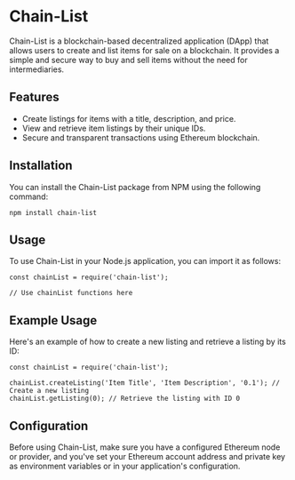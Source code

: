 # Chain-List

Chain-List is a blockchain-based decentralized application (DApp) that allows users to create and list items for sale on a blockchain. It provides a simple and secure way to buy and sell items without the need for intermediaries.

## Features

- Create listings for items with a title, description, and price.
- View and retrieve item listings by their unique IDs.
- Secure and transparent transactions using Ethereum blockchain.

## Installation

You can install the Chain-List package from NPM using the following command:

```
npm install chain-list
```
## Usage
To use Chain-List in your Node.js application, you can import it as follows:

```
const chainList = require('chain-list');

// Use chainList functions here
```
## Example Usage
Here's an example of how to create a new listing and retrieve a listing by its ID:
```
const chainList = require('chain-list');

chainList.createListing('Item Title', 'Item Description', '0.1'); // Create a new listing
chainList.getListing(0); // Retrieve the listing with ID 0
```
## Configuration
Before using Chain-List, make sure you have a configured Ethereum node or provider, and you've set your Ethereum account address and private key as environment variables or in your application's configuration.
